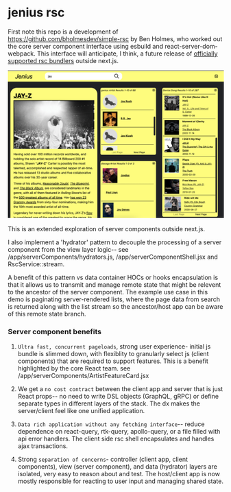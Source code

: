 # jenius rsc

First note this repo is a development of https://github.com/bholmesdev/simple-rsc by Ben Holmes, who worked out the core server component interface using esbuild and react-server-dom-webpack. This interface will anticipate, I think, a future release of [officially supported rsc bundlers](https://react.dev/blog/2023/03/22/react-labs-what-we-have-been-working-on-march-2023#react-server-components) outside next.js.

<img src="./docs/hova2.png" />

This is an extended exploration of server components outside next.js.

I also implement a 'hydrator' pattern to decouple the processing of a server component from the view layer logic-- see /app/serverComponents/hydrators.js, /app/serverComponentShell.jsx and RscService::stream.

A benefit of this pattern vs data container HOCs or hooks encapsulation is that it allows us to transmit and manage remote state that might be relevent to the ancestor of the server component. The example use case in this demo is paginating server-rendered lists, where the page data from search is returned along with the list stream so the ancestor/host app can be aware of this remote state branch.

### Server component benefits

1. `Ultra fast, concurrent pageloads`, strong user experience- initial js bundle is slimmed down, with flexiblity to granularly select js (client components) that are required to support features. This is a benefit highlighted by the core React team. see /app/serverComponents/ArtistFeatureCard.jsx

2. We get a `no cost contract` between the client app and server that is just React props-- no need to write DSL objects (GraphQL, gRPC) or define separate types in different layers of the stack. The dx makes the server/client feel like one unified application.

3. `Data rich application without any fetching interface`-- reduce dependence on react-query, rtk-query, apollo-query, or a file filled with api error handlers. The client side rsc shell encapsulates and handles ajax transactions.

4. Strong `separation of concerns`- controller (client app, client components), view (server component), and data (hydrator) layers are isolated, very easy to reason about and test. The host/client app is now mostly responsible for reacting to user input and managing shared state.
